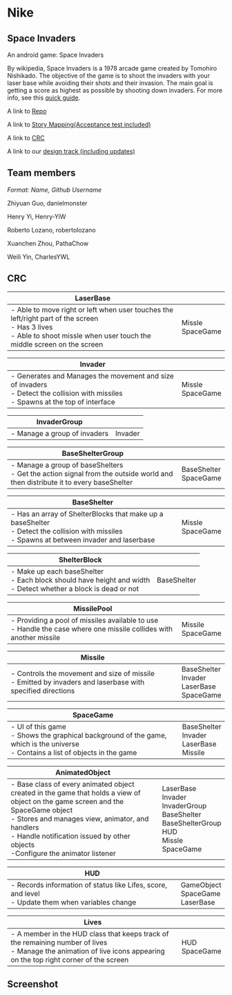 # Nike

## Space Invaders

An android game: Space Invaders

By wikipedia, Space Invaders is a 1978 arcade game created by Tomohiro Nishikado.
The objective of the game is to shoot the invaders with  your laser base while
avoiding their shots and their invasion. The main goal is getting a score as
highest as possible by shooting down invaders.
For more info, see this [quick guide](https://www.classicgaming.cc/classics/space-invaders/play-guide).

A link to [Repo](https://github.com/ecs160ss12019/Nike)

A link to [Story Mapping(Acceptance test included)](https://github.com/ecs160ss12019/Nike/blob/master/StoryMapping.md)

A link to [CRC](https://github.com/ecs160ss12019/Nike/blob/master/CRC.md)

A link to our [design track (including updates)](https://github.com/ecs160ss12019/Nike/blob/master/DesignTrack.md)


## Team members

*Format: Name, Github Username*

Zhiyuan Guo,    danielmonster

Henry Yi,    Henry-YiW

Roberto Lozano,    robertolozano

Xuanchen Zhou,    PathaChow

Weili Yin,    CharlesYWL


## CRC


| LaserBase | |
|---|---|
|  - Able to move right or left when user touches the left/right part of the screen <br> - Has 3 lives <br> - Able to shoot missle when user touch the middle screen on the screen |  Missle <br> SpaceGame |



| Invader | |
|---|---|
|  - Generates and Manages the movement and size of invaders <br> - Detect the collision with missiles <br> - Spawns at the top of interface |  Missle <br> SpaceGame |


| InvaderGroup | |
|---|---|
|  - Manage a group of invaders|  Invader |


| BaseShelterGroup | |
|---|---|
|  - Manage a group of baseShelters  <br> - Get the action signal from the outside world and then distribute it to every baseShelter  |  BaseShelter <br> SpaceGame |



| BaseShelter | |
|---|---|
|  - Has an array of ShelterBlocks that make up a baseShelter  <br> - Detect the collision with missiles <br> - Spawns at between invader and laserbase |  Missle <br> SpaceGame |


| ShelterBlock | |
|---|---|
|  - Make up each baseShelter  <br> - Each block should have height and width <br> - Detect whether a block is dead or not | BaseShelter |




| MissilePool | |
|---|---|
|  - Providing a pool of missiles available to use  <br> - Handle the case where one missile collides with another missile |  Missile <br> SpaceGame |



| Missile | |
|---|---|
|  - Controls the movement and size of missile  <br> - Emitted by invaders and laserbase with specified directions |  BaseShelter <br> Invader <br> LaserBase <br> SpaceGame |


| SpaceGame | |
|---|---|
|  - UI of this game  <br> - Shows the graphical background of the game, which is the universe <br> - Contains a list of objects in the game |  BaseShelter <br> Invader <br> LaserBase <br> Missile |



| AnimatedObject | |
|---|---|
|  - Base class of every animated object created in the game that holds a view of object on the game screen and the SpaceGame object  <br> - Stores and manages view, animator, and handlers <br> - Handle notification issued by other objects <br> -Configure the animator listener | LaserBase <br> Invader <br> InvaderGroup <br> BaseShelter <br> BaseShelterGroup <br> HUD <br> Missle <br> SpaceGame |


| HUD | |
|---|---|
|  - Records information of status like Lifes, score, and level  <br> - Update them when variables change |  GameObject <br> SpaceGame <br> LaserBase |

| Lives | |
|---|---|
|  - A member in the HUD class that keeps track of the remaining number of lives  <br> - Manage the animation of live icons appearing on the top right corner of the screen |  HUD <br> SpaceGame |


## Screenshot